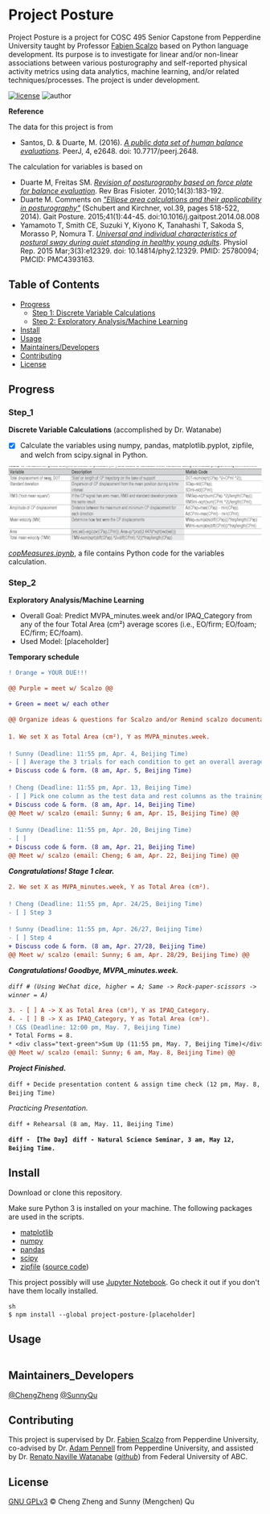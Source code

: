 # Project Posture

Project Posture is a project for COSC 495 Senior Capstone from Pepperdine University taught by Professor [Fabien Scalzo](http://web.cs.ucla.edu/~fab/) based on Python language development. Its purpose is to investigate for linear and/or non-linear associations between various posturography and self-reported physical activity metrics using data analytics, machine learning, and/or related techniques/processes. The project is under development.

[![license](https://img.shields.io/github/license/chengmeowz/project-posture.svg)](https://github.com/chengmeowz/project-posture/blob/main/LICENSE)
![author](https://img.shields.io/badge/Author-Cheng&Sunny-blue.svg)

**Reference**

The data for this project is from 
* Santos, D. & Duarte, M. (2016). [*A public data set of human balance evaluations*](https://peerj.com/articles/2648/). PeerJ, 4, e2648. doi: 10.7717/peerj.2648.

The calculation for variables is based on 
* Duarte M, Freitas SM. [*Revision of posturography based on force plate for balance evaluation*](http://www.scielo.br/pdf/rbfis/v14n3/en_03.pdf). Rev Bras Fisioter. 2010;14(3):183-192.
* Duarte M. Comments on [*"Ellipse area calculations and their applicability in posturography"*](http://citeseerx.ist.psu.edu/viewdoc/download?doi=10.1.1.659.1973&rep=rep1&type=pdf) (Schubert and Kirchner, vol.39, pages 518-522, 2014). Gait Posture. 2015;41(1):44-45. doi:10.1016/j.gaitpost.2014.08.008
* Yamamoto T, Smith CE, Suzuki Y, Kiyono K, Tanahashi T, Sakoda S, Morasso P, Nomura T. [*Universal and individual characteristics of postural sway during quiet standing in healthy young adults*](https://pubmed.ncbi.nlm.nih.gov/25780094/). Physiol Rep. 2015 Mar;3(3):e12329. doi: 10.14814/phy2.12329. PMID: 25780094; PMCID: PMC4393163.

## Table of Contents

- [Progress](#progress)
   	- [Step 1: Discrete Variable Calculations](#step_1)
   	- [Step 2: Exploratory Analysis/Machine Learning](#step_2)
- [Install](#install)
- [Usage](#usage)
- [Maintainers/Developers](#maintainers_developers)
- [Contributing](#contributing)
- [License](#license)

## Progress

### Step_1
**Discrete Variable Calculations** (accomplished by Dr. Watanabe)

- [X] Calculate the variables using numpy, pandas, matplotlib.pyplot, zipfile, and welch from scipy.signal in Python.

![alt text](https://github.com/chengmeowz/project-posture/blob/main/extra/variables_calculation.jpg?raw=true)

[*copMeasures.ipynb*](https://colab.research.google.com/drive/1oOHwtgAxazdcARhygBb5DLKYAf-HDTT8?usp=sharing#scrollTo=8MrFIHv6OpQu), a file contains Python code for the variables calculation.

### Step_2
**Exploratory Analysis/Machine Learning**

* Overall Goal: Predict MVPA_minutes.week and/or IPAQ_Category from any of the four Total Area (cm²) average scores (i.e., EO/firm; EO/foam; EC/firm; EC/foam).
* Used Model: [placeholder]

**Temporary schedule**

```diff 
! Orange = YOUR DUE!!! 
```
```diff 
@@ Purple = meet w/ Scalzo @@ 
```
```diff
+ Green = meet w/ each other 
```

```diff
@@ Organize ideas & questions for Scalzo and/or Remind scalzo documentation(email: Cheng; Mar. 31, Beijing Time) @@

1. We set X as Total Area (cm²), Y as MVPA_minutes.week.

! Sunny (Deadline: 11:55 pm, Apr. 4, Beijing Time)
- [ ] Average the 3 trials for each condition to get an overall average score for Total Area (cm²) for each condition (i.e., we will have 4 average Total Area (cm²) scores) 
+ Discuss code & form. (8 am, Apr. 5, Beijing Time)

! Cheng (Deadline: 11:55 pm, Apr. 13, Beijing Time)
- [ ] Pick one column as the test data and rest columns as the training data, then use the training data to create a model in (place holder)
+ Discuss code & form. (8 am, Apr. 14, Beijing Time)
@@ Meet w/ scalzo (email: Sunny; 6 am, Apr. 15, Beijing Time) @@

! Sunny (Deadline: 11:55 pm, Apr. 20, Beijing Time)
- [ ] 
+ Discuss code & form. (8 am, Apr. 21, Beijing Time)
@@ Meet w/ scalzo (email: Cheng; 6 am, Apr. 22, Beijing Time) @@
```

***Congratulations! Stage 1 clear.***

```diff
2. We set X as MVPA_minutes.week, Y as Total Area (cm²).

! Cheng (Deadline: 11:55 pm, Apr. 24/25, Beijing Time)
- [ ] Step 3

! Sunny (Deadline: 11:55 pm, Apr. 26/27, Beijing Time)
- [ ] Step 4
+ Discuss code & form. (8 am, Apr. 27/28, Beijing Time)
@@ Meet w/ scalzo (email: Sunny; 6 am, Apr. 28/29, Beijing Time) @@
```

***Congratulations! Goodbye, MVPA_minutes.week.***


*```diff # (Using WeChat dice, higher = A; Same -> Rock-paper-scissors -> winner = A) ```*

```diff
3. - [ ] A -> X as Total Area (cm²), Y as IPAQ_Category.
4. - [ ] B -> X as IPAQ_Category, Y as Total Area (cm²).
! C&S (Deadline: 12:00 pm, May. 7, Beijing Time)
* Total Forms = 8.
* <div class="text-green">Sum Up (11:55 pm, May. 7, Beijing Time)</div>
@@ Meet w/ scalzo (email: Sunny; 6 am, May. 8, Beijing Time) @@
```

***Project Finished.***

```diff + Decide presentation content & assign time check (12 pm, May. 8, Beijing Time) ```

*Practicing Presentation.*

```diff + Rehearsal (8 am, May. 11, Beijing Time) ```

****```diff - 【The Day】```****
****```diff - Natural Science Seminar, 3 am, May 12, Beijing Time. ```****

## Install

Download or clone this repository.

Make sure Python 3 is installed on your machine. The following packages are used in the scripts.

* [matplotlib](https://matplotlib.org/)
* [numpy](https://numpy.org/)
* [pandas](https://pandas.pydata.org/)
* [scipy](https://www.scipy.org/)
* [zipfile](https://docs.python.org/3/library/zipfile.html) ([source code](https://github.com/python/cpython/blob/3.9/Lib/zipfile.py))

This project possibly will use [Jupyter Notebook](https://jupyter.org/install). Go check it out if you don't have them locally installed.

```
sh
$ npm install --global project-posture-[placeholder]
```

## Usage

```
```

## Maintainers_Developers

[@ChengZheng](https://github.com/chengmeowz)
[@SunnyQu](https://github.com/suii-bit)

## Contributing

This project is supervised by Dr. [Fabien Scalzo](https://seaver.pepperdine.edu/academics/faculty/fabien-scalzo/) from Pepperdine University, co-advised by Dr. [Adam Pennell](https://seaver.pepperdine.edu/academics/faculty/adam-pennell/) from Pepperdine University, and assisted by Dr. [Renato Naville Watanabe](http://ebm.ufabc.edu.br/docentes/renato/) ([*github*](https://github.com/rnwatanabe)) from Federal University of ABC.

## License

[GNU GPLv3](LICENSE) © Cheng Zheng and Sunny (Mengchen) Qu
